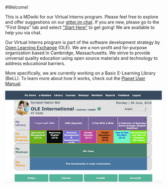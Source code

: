 #Welcome! 

This is a MDwiki for our Virtual Interns program. Please feel free to explore and offer suggestions on our [gitter.im chat](https://gitter.im/open-learning-exchange/chat). If you are new, please go to the "First Steps" tab and select ["Start Here"](pages/firststeps.md) to get going! We are available to help you via chat. 

Our Virtual Interns program is part of the software development strategy by [Open Learning Exchange](http://www.ole.org/) (OLÉ). We are a non-profit and for-purpose organization based in Cambridge, Massachusetts. We strive to provide universal quality education using open source materials and technology to address educational barriers.

More specifically, we are currently working on a Basic E-Learning Library (BeLL). To learn more about how it works, check out the [Planet User Manual](http://open-learning-exchange.github.io/#!pages/planetusermanual.md).

![](pages/uploads/images/OLEInternational.png)

